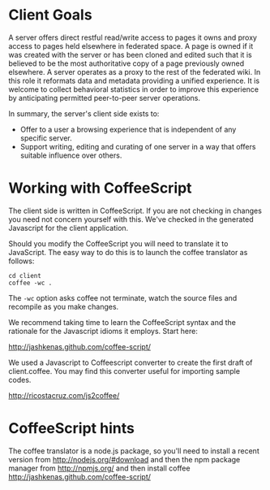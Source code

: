 Client Goals
============

A server offers direct restful read/write access to pages it owns and proxy access to pages held elsewhere in federated space.
A page is owned if it was created with the server or has been cloned and edited such that it is believed to be the most authoritative copy of a page previously owned elsewhere.
A server operates as a proxy to the rest of the federated wiki.
In this role it reformats data and metadata providing a unified experience.
It is welcome to collect behavioral statistics in order to improve this experience by anticipating permitted peer-to-peer server operations.

In summary, the server's client side exists to:

* Offer to a user a browsing experience that is independent of any specific server.
* Support writing, editing and curating of one server in a way that offers suitable influence over others.

Working with CoffeeScript
==========================

The client side is written in CoffeeScript. If you are not checking in changes you need not concern yourself with this. We've checked in the generated Javascript for the client application.

Should you modify the CoffeeScript you will need to translate it to JavaScript. The easy way to do this is to launch the coffee translator as follows:

	cd client
	coffee -wc .

The `-wc` option asks coffee not terminate, watch the source files and recompile as you make changes.

We recommend taking time to learn the CoffeeScript syntax and the rationale for the Javascript idioms it employs. Start here:

  http://jashkenas.github.com/coffee-script/

We used a Javascript to Coffeescript converter to create the first draft of client.coffee. You may find this converter useful for importing sample codes. 

  http://ricostacruz.com/js2coffee/

CoffeeScript hints
==================
The coffee translator is a node.js package, so you'll need to install a recent version from http://nodejs.org/#download
and then the npm package manager from http://npmjs.org/
and then install coffee http://jashkenas.github.com/coffee-script/
